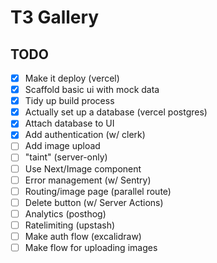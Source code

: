 # T3 Gallery

## TODO

- [x] Make it deploy (vercel)
- [x] Scaffold basic ui with mock data
- [x] Tidy up build process
- [x] Actually set up a database (vercel postgres)
- [x] Attach database to UI
- [x] Add authentication (w/ clerk)
- [ ] Add image upload
- [ ] "taint" (server-only)
- [ ] Use Next/Image component
- [ ] Error management (w/ Sentry)
- [ ] Routing/image page (parallel route)
- [ ] Delete button (w/ Server Actions)
- [ ] Analytics (posthog)
- [ ] Ratelimiting (upstash)
- [ ] Make auth flow (excalidraw)
- [ ] Make flow for uploading images
